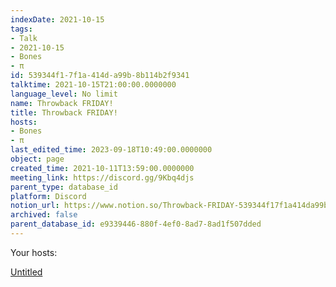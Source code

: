 ```yaml
---
indexDate: 2021-10-15
tags:
- Talk
- 2021-10-15
- Bones
- π
id: 539344f1-7f1a-414d-a99b-8b114b2f9341
talktime: 2021-10-15T21:00:00.0000000
language_level: No limit
name: Throwback FRIDAY!
title: Throwback FRIDAY!
hosts:
- Bones
- π
last_edited_time: 2023-09-18T10:49:00.0000000
object: page
created_time: 2021-10-11T13:59:00.0000000
meeting_link: https://discord.gg/9Kbq4djs
parent_type: database_id
platform: Discord
notion_url: https://www.notion.so/Throwback-FRIDAY-539344f17f1a414da99b8b114b2f9341
archived: false
parent_database_id: e9339446-880f-4ef0-8ad7-8ad1f507dded
---
```




Your hosts:

[Untitled](https://www.notion.so/482e61b02b9c4456b2b4fe86bb7544c6)   





